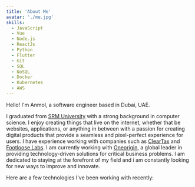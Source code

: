 ```yaml
---
title: 'About Me'
avatar: './me.jpg'
skills:
  - JavaScript
  - Vue
  - Node.js
  - ReactJs
  - Python
  - Flutter
  - Git
  - SQL
  - NoSQL
  - Docker
  - Kubernetes
  - AWS
---
```


Hello! I'm Anmol, a software engineer based in Dubai, UAE.

I graduated from [SRM University](https://www.srmist.edu.in/) with a strong background in computer science. I enjoy creating things that live on the internet, whether that be websites, applications, or anything in between with a passion for creating digital products that provide a seamless and pixel-perfect experience for users. I have experience working with companies such as [ClearTax](https://www.cleartax.in/) and [Footloose Labs](https://www.footloose.io/). I am currently working with [Oneorigin](https://www.oneorigin.us), a global leader in providing technology-driven solutions for critical business problems. I am dedicated to staying at the forefront of my field and i am constantly looking for new ways to improve and innovate.

Here are a few technologies I've been working with recently:
